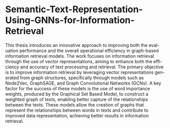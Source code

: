 # Semantic-Text-Representation-Using-GNNs-for-Information-Retrieval
This thesis introduces an innovative approach to improving both the eval-
uation performance and the overall operational efficiency in graph-based
information retrieval models. The work focuses on information retrieval
through the use of vector representations, aiming to enhance both the effi-
ciency and accuracy of text processing and retrieval. The primary objective
is to improve information retrieval by leveraging vector representations gen-
erated from graph structures, specifically through models such as Node2Vec,
GraphSAGE, and Graph Convolutional Networks (GCNs). A key factor for
the success of these models is the use of word importance weights, produced
by the Graphical Set Based Model, to construct a weighted graph of texts,
enabling better capture of the relationships between the texts. These models
allow the creation of graphs that represent the relationships between words
in texts and contribute to improved data representation, achieving better
results in information retrieval.
